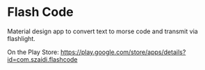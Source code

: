 # Flash Code
Material design app to convert text to morse code and transmit via flashlight.

On the Play Store: https://play.google.com/store/apps/details?id=com.szaidi.flashcode
